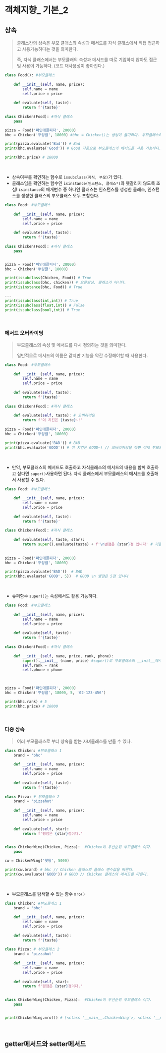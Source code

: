 # 객체지향_ 기본_2

  ## 상속

> 클래스간의 상속은 부모 클래스의 속성과 메서드를 자식 클래스에서 직접 접근하고 사용가능하다는 것을 의미한다. 
>
> 즉, 자식 클래스에서는 부모클래의 속성과 메서드를 따로 기입하지 않아도 접근 및 사용이 가능하다. (코드 재사용성이 좋아진다.)

```python
class Food(): #부모클래스
    
    def __init__(self, name, price):
        self.name = name
        self.price = price
        
    def evaluate(self, taste):
        return f'{taste}'
        
class Chicken(Food): #자식 클래스
    pass

pizza = Food('파인애플피자', 20000)
bhc = Chicken('뿌링클', 18000) #bhc = Chicken()는 생성이 불가하다. 부모클래스에서 정의한 속성을 기입하지 않으면 자식클래스의 인스턴스 생성불가!

print(pizza.evaluate('Bad')) # Bad
print(bhc.evaluate('Good')) # Good 자동으로 부모클래스의 메서드를 사용 가능하다. 

print(bhc.price) # 18000 

```

<br>

- 상속여부를 확인하는 함수로 `issubclass(자식, 부모)`가 있다.
- 클래스임을 확인하는 함수인 `isinstance(인스턴스, 클래스*)`와 헷갈리지 않도록 조심!
  `isinstance`의 매개변수 중 하나인  클래스는 인스턴스를 생성한 클래스, 인스턴스를 생성한 클래스의 부모클래스 모두 포함한다. 

```python
class Food: #부모클래스
    
    def __init__(self, name, price):
        self.name = name
        self.price = price
        
    def evaluate(self, taste):
        return f'{taste}'
        
class Chicken(Food): #자식 클래스
    pass


pizza = Food('파인애플피자', 20000)
bhc = Chicken('뿌링클', 18000)

print(issubclass(Chicken, Food)) # True
print(issubclass(bhc, chicken)) # 오류발생. 클래스가 아니다. 
print(isinstance(bhc, Food)) # True 

---
print(issubclass(int,int)) # True
print(issubclass(float,int)) # False
print(issubclass(bool,int)) # True
```

<br>

### 메서드 오버라이딩

> 부모클래스의 속성 및 메서드를 다시 정의하는 것을 의미한다. 
>
> 일반적으로 메서드의 이름은 같지만 기능을 약간 수정해야할 때 사용한다. 

```python
class Food: #부모클래스
    
    def __init__(self, name, price):
        self.name = name
        self.price = price
        
    def evaluate(self, taste):
        return f'{taste}'
        
class Chicken(Food): #자식 클래스
    
    def evaluate(self, taste): # 오버라이딩
        return f'이 치킨은 {taste}~!'
    
pizza = Food('파인애플피자', 20000)
bhc = Chicken('뿌링클', 18000)

print(pizza.evaluate('BAD')) # BAD 
print(bhc.evaluate('GOOD')) # 이 치킨은 GOOD~! // 오버라이딩을 하면 이제 부모의 evaluate()메서드를 사용하지 못한다는 단점이 있다. 
```

<br>

- 만약, 부모클래스의 메서드도 호출하고 자식클래스의 메서드의 내용을 함께 호출하고 싶다면 `super()`사용하면 된다.
  자식 클래스에서 부모클래스의 메서드를 호출해서 사용할 수 있다. 

```python
class Food: #부모클래스
    
    def __init__(self, name, price):
        self.name = name
        self.price = price
        
    def evaluate(self, taste):
        return f'{taste}'
        
class Chicken(Food): #자식 클래스
    
    def evaluate(self, taste, star):
        return super().evaluate(taste) + f'\n별점은 {star}점 입니다' # 기존의 부모 메서드를 활용하면서 새로운 기능 추가. (부분 재정의)
       
    
pizza = Food('파인애플피자', 20000)
bhc = Chicken('뿌링클', 18000)

print(pizza.evaluate('BAD'))  # BAD
print(bhc.evaluate('GOOD', 5))  # GOOD \n 별점은 5점 입니다 
```

<br>

- 슈퍼함수 `super()`는 속성에서도 활용 가능하다. 

```python
class Food: #부모클래스
    
    def __init__(self, name, price):
        self.name = name
        self.price = price
        
    def evaluate(self, taste):
        return f'{taste}'
        
class Chicken(Food): #자식 클래스
    
    def __init__(self, name, price, rank, phone):
        super().__init__ (name, price) #super()로 부모클래스의 __init__메서드 호출
        self.rank = rank
        self.phone = phone
        

        
pizza = Food('파인애플피자', 20000)
bhc = Chicken('뿌링클', 18000, 5, '02-123-456')

print(bhc.rank) # 5
print(bhc.price) # 18000
```

<br>

### 다중 상속

> 여러 부모클래스로 부터 상속을 받는 자녀클래스를 만들 수 있다. 

```python
class Chicken: #부모클래스 1
    brand = 'bhc'
    
    def __init__(self, name, price):
        self.name = name
        self.price = price
        
    def evaluate(self, taste):
        return f'{taste}'
    
class Pizza: # 부모클래스 2
    brand = 'pizzahut'
    
    def __init__(self, name, price):
        self.name = name
        self.price = price
        
    def evaluate(self, star):
        return f'평점은 {star}점이다.'
    

class ChickenWing(Chicken, Pizza):  #Chicken이 우선순위 부모클래스 이다.
    pass

cw = ChickenWing('핫윙', 5000)

print(cw.brand) # bhc // Chicken 클래스의 클래스 변수값을 따른다.
print(cw.evaluate('GOOD')) # GOOD // Chicken 클래스의 메서드를 따른다.
```

<br>

- 부모클래스를 탐색할 수 있는 함수 `mro()`

```python
class Chicken: #부모클래스 1
    brand = 'bhc'
    
    def __init__(self, name, price):
        self.name = name
        self.price = price
        
    def evaluate(self, taste):
        return f'{taste}'
    
class Pizza: # 부모클래스 2
    brand = 'pizzahut'
    
    def __init__(self, name, price):
        self.name = name
        self.price = price
        
    def evaluate(self, star):
        return f'평점은 {star}점이다.'
    

class ChickenWing(Chicken, Pizza):  #Chicken이 우선순위 부모클래스 이다.
    pass


print(ChickenWing.mro()) # [<class '__main__.ChickenWing'>, <class '__main__.Chicken'>, <class '__main__.Pizza'>, <class 'object'>]
```

<br>

## getter메서드와 setter메서드

